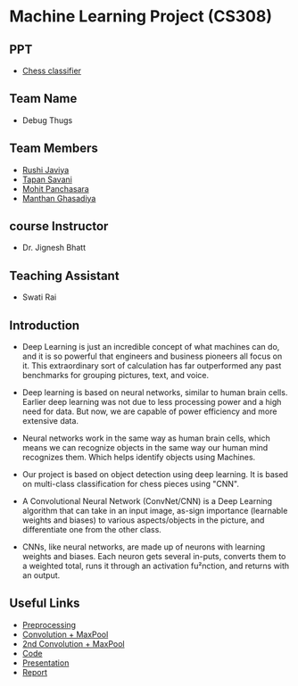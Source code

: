 # Machine Learning Project (CS308)

## PPT
* [Chess classifier](https://docs.google.com/presentation/d/11vUTgo507-mqVcihYos_RzoPPCW7z13aDzes7mCGGDM/edit?usp=sharing)

## Team Name 
* Debug Thugs

## Team Members 
* [Rushi Javiya ](https://github.com/Rushijaviya) 
* [Tapan Savani](https://github.com/Stapan17)
* [Mohit Panchasara](https://github.com/MohitPanchasara)
* [Manthan Ghasadiya](https://github.com/manthanghasadiya)

## course Instructor
* Dr. Jignesh Bhatt

## Teaching Assistant
* Swati Rai

## Introduction
* Deep Learning is just an incredible concept of what machines can do, and it is so powerful that engineers and business pioneers all focus on it. This extraordinary sort of calculation has far outperformed any past benchmarks for grouping pictures, text, and voice. 

* Deep learning is based on neural networks, similar to human brain cells. Earlier deep learning was not due to less processing power and a high need for data. But now, we are capable of power efficiency and more extensive data. 

* Neural networks work in the same way as human brain cells, which means we can recognize objects in the same way our human mind recognizes them. Which helps identify objects using Machines. 

* Our project is based on object detection using deep learning. It is based on multi-class classification for chess pieces using "CNN". 

* A Convolutional Neural Network (ConvNet/CNN) is a Deep Learning algorithm that can take in an input image, as-sign importance (learnable weights and biases) to various aspects/objects in the picture, and differentiate one from the other class. 

* CNNs, like neural networks, are made up of neurons with learning weights and biases. Each neuron gets several in-puts, converts them to a weighted total, runs it through an activation fu²nction, and returns with an output.

## Useful Links
* [Preprocessing](https://drive.google.com/drive/folders/1OcQ3y-OrMtVVFPQcdg5Njf3gqNIu8Knk?usp=sharing) 
* [Convolution + MaxPool](https://drive.google.com/drive/folders/1yvG2vfM65AX_yUMCByaZrUV0I7BcLqpb?usp=sharing)
* [2nd Convolution + MaxPool](https://drive.google.com/drive/folders/1pxfK8rMJBQcW0EJXN6EsBGEkkFR33mWc?usp=sharing)
* [Code](https://colab.research.google.com/drive/1hWM2yt7vrs8GPys6nOK3yEvO_L_Y0-6M?usp=sharing)
* [Presentation](https://docs.google.com/presentation/d/11vUTgo507-mqVcihYos_RzoPPCW7z13aDzes7mCGGDM/edit?usp=sharing)
* [Report]()